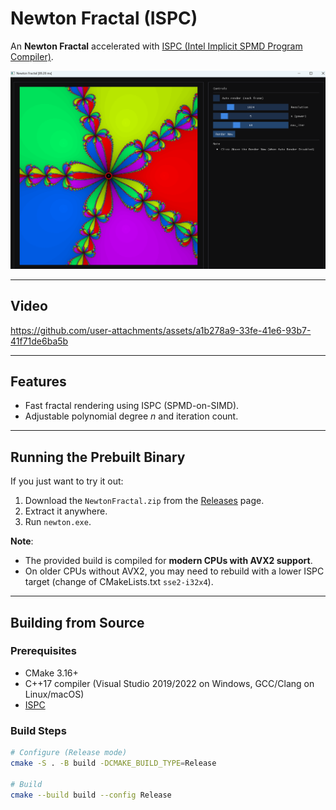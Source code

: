 # Newton Fractal (ISPC)

An **Newton Fractal** accelerated with [ISPC (Intel Implicit SPMD Program Compiler)](https://ispc.github.io/).

<p align="center">
  <img src="NewtonFractal.png" alt="Newton Fractal Screenshot"/>
</p>

---

## Video
[https://github.com/user-attachments/assets/a1b278a9-33fe-41e6-93b7-41f71de6ba5b
](https://github.com/user-attachments/assets/a0f5f333-6705-46b4-9b09-4dc3b9a8e2f4)

---

## Features
- Fast fractal rendering using ISPC (SPMD-on-SIMD).
- Adjustable polynomial degree *n* and iteration count.
  
---

## Running the Prebuilt Binary
If you just want to try it out:
1. Download the `NewtonFractal.zip` from the [Releases](../../releases) page.
2. Extract it anywhere.
3. Run `newton.exe`.

**Note**:  
- The provided build is compiled for **modern CPUs with AVX2 support**.  
- On older CPUs without AVX2, you may need to rebuild with a lower ISPC target (change of CMakeLists.txt `sse2-i32x4`).

---

## Building from Source

### Prerequisites
- CMake 3.16+
- C++17 compiler (Visual Studio 2019/2022 on Windows, GCC/Clang on Linux/macOS)
- [ISPC](https://ispc.github.io/downloads.html)



### Build Steps
```bash
# Configure (Release mode)
cmake -S . -B build -DCMAKE_BUILD_TYPE=Release

# Build
cmake --build build --config Release
```
